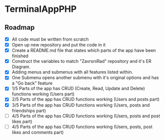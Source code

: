 # TerminalAppPHP

<!-- ROADMAP -->
## Roadmap

- [X] All code must be written from scratch 
- [X] Open up new repository and put the code in it
- [X] Create a README.md file that states which parts of the app have been finished 
- [x] Construct the variables to match "ZavrsniRad" repository and it's ER Diagram.
- [x] Adding menus and submenus with all features listed within.
- [X] One Submenu opens another submenu with it's original options and has a "Go back" feature
- [X] 1/5 Parts of the app has CRUD (Create, Read, Update and Delete) functions working (Users part)
- [X] 2/5 Parts of the app has CRUD functions working (Users and posts part)
- [X] 3/5 Parts of the app has CRUD functions working (Users, posts and friendships part)
- [ ] 4/5 Parts of the app has CRUD functions working (Users, posts and post likes part)
- [ ] 4/5 Parts of the app has CRUD functions working (Users, posts, post likes and comments part)
